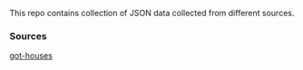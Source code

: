 This repo contains collection of JSON data collected from different sources.

### Sources
[got-houses](https://github.com/ericdrowell/CheatSheetWorld)